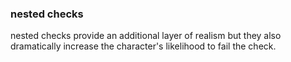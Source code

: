 

### nested checks
nested checks provide an additional layer of realism but they also dramatically increase the character's likelihood to fail the check. 